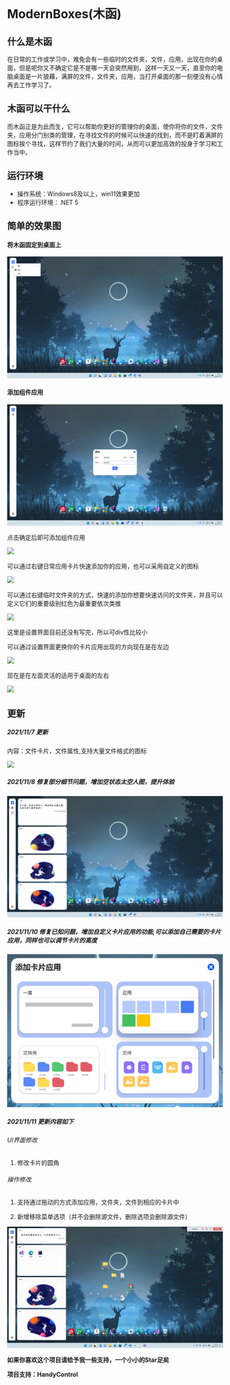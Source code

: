 

# ModernBoxes(木函)

##  什么是木函

​		在日常的工作或学习中，难免会有一些临时的文件夹，文件，应用，出现在你的桌面，但是呢你又不确定它是不是哪一天会突然用到，这样一天又一天，直至你的电脑桌面是一片狼藉，满屏的文件，文件夹，应用，当打开桌面的那一刻便没有心情再去工作学习了。

## 木函可以干什么

​		而木函正是为此而生，它可以帮助你更好的管理你的桌面，使你将你的文件，文件夹，应用分门别类的管理，在寻找文件的时候可以快速的找到，而不是盯着满屏的图标挨个寻找，这样节约了我们大量的时间，从而可以更加高效的投身于学习和工作当中。



## 运行环境

* 操作系统：Windows8及以上，win11效果更加
* 程序运行环境：.NET 5

## 简单的效果图

#### 将木函固定到桌面上

![](image/7.png)

#### 添加组件应用

![](image/8.png)

点击确定后即可添加组件应用

![](image/2.png)

可以通过右键日常应用卡片快速添加你的应用，也可以采用自定义的图标

![](image/1.png)



可以通过右键临时文件夹的方式，快速的添加你想要快速访问的文件夹，并且可以定义它们的重要级别红色为最重要依次类推

![](image/3.png)

这里是设置界面目前还没有写完，所以可div性比较小

可以通过设置界面更换你的卡片应用出现的方向现在是在左边

![](image/4.png)

现在是在左面灵活的适用于桌面的左右

![](image/5.png)

## 更新

##### 2021/11/7 更新

内容：文件卡片，文件属性,支持大量文件格式的图标

![](image/6.png)

##### 2021/11/8 修复部分细节问题，增加空状态太空人图，提升体验

![](image/9.png)

##### 2021/11/10 修复已知问题，增加自定义卡片应用的功能,可以添加自己需要的卡片应用，同样也可以调节卡片的高度

![](image/10.png)

##### 2021/11/11 更新内容如下

###### UI界面修改

1. 修改卡片的圆角

###### 操作修改

1. 支持通过拖动的方式添加应用，文件夹，文件到相应的卡片中

2. 新增移除菜单选项（并不会删除源文件，删除选项会删除源文件）

![](image/1.gif)

**如果你喜欢这个项目请给予我一些支持，一个小小的Star足矣**

**项目支持：HandyControl**
